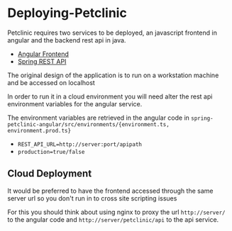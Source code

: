 # Deploying-Petclinic

Petclinic requires two services to be deployed, an javascript frontend in angular and the backend rest api in java.

- [Angular Frontend](https://github.com/spring-petclinic/spring-petclinic-angular)
- [Spring REST API](https://github.com/spring-petclinic/spring-petclinic-rest)

The original design of the application is to run on a workstation machine and be accessed on localhost

In order to run it in a cloud environment you will need alter the rest api environment variables for the angular service.

The environment variables are retrieved in the angular code in `spring-petclinic-angular/src/environments/{environment.ts, environment.prod.ts}`

- `REST_API_URL=http://server:port/apipath`
- `production=true/false`

## Cloud Deployment

It would be preferred to have the frontend accessed through the same server url so you don't run in to cross site scripting issues

For this you should think about using nginx to proxy the url `http://server/` to the angular code and `http://server/petclinic/api` to the api service.

